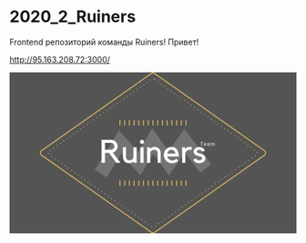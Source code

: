 # 2020_2_Ruiners
Frontend репозиторий команды Ruiners!
Привет!

http://95.163.208.72:3000/

![kinopoisk/public/static/images/Ruiners.png](kinopoisk/public/static/images/Ruiners.png)